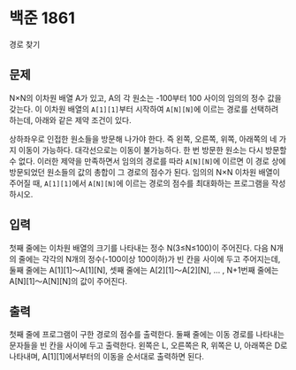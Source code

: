 # 백준 1861

경로 찾기

## 문제

N×N의 이차원 배열 A가 있고, A의 각 원소는 -100부터 100 사이의 임의의 정수 값을 갖는다. 이 이차원 배열의 `A[1][1]`부터 시작하여 `A[N][N]`에 이르는 경로를 선택하려 하는데, 아래와 같은 제약 조건이 있다.

상하좌우로 인접한 원소들을 방문해 나가야 한다. 즉 왼쪽, 오른쪽, 위쪽, 아래쪽의 네 가지 이동이 가능하다. 대각선으로는 이동이 불가능하다.
한 번 방문한 원소는 다시 방문할 수 없다.
이러한 제약을 만족하면서 임의의 경로를 따라 `A[N][N]`에 이르면 이 경로 상에 방문되었던 원소들의 값의 총합이 그 경로의 점수가 된다. 임의의 N×N 이차원 배열이 주어질 때, `A[1][1]`에서 `A[N][N]`에 이르는 경로의 점수를 최대화하는 프로그램을 작성하시오.

## 입력

첫째 줄에는 이차원 배열의 크기를 나타내는 정수 N(3≤N≤100)이 주어진다. 다음 N개의 줄에는 각각의 N개의 정수(-100이상 100이하)가 빈 칸을 사이에 두고 주어지는데, 둘째 줄에는 A[1][1]～A[1][N], 셋째 줄에는 A[2][1]～A[2][N], … , N+1번째 줄에는 A[N][1]～A[N][N]의 값이 주어진다.

## 출력

첫째 줄에 프로그램이 구한 경로의 점수를 출력한다. 둘째 줄에는 이동 경로를 나타내는 문자들을 빈 칸을 사이에 두고 출력한다. 왼쪽은 L, 오른쪽은 R, 위쪽은 U, 아래쪽은 D로 나타내며, A[1][1]에서부터의 이동을 순서대로 출력하면 된다.
